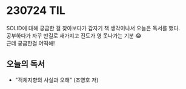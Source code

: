 # 230724 TIL
SOLID에 대해 궁금한 걸 찾아보다가 갑자기 책 생각이나서 오늘은 독서를 했다. <br>
공부하다가 자꾸 딴길로 새가지고 진도가 영 못나가는 기분 😂 <br>
근데 궁금한걸 어떡해!

## 오늘의 독서
- "객체지향의 사실과 오해" (조영호 저)
